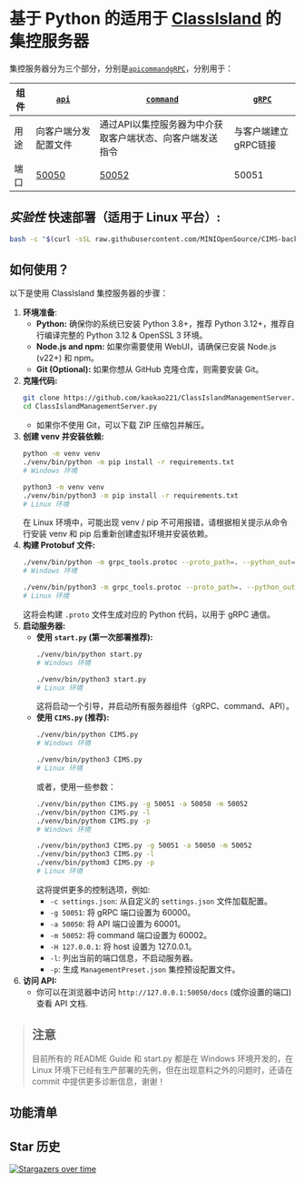 # 基于 Python 的适用于 [ClassIsland](https://github.com/classisland/classisland) 的集控服务器

集控服务器分为三个部分，分别是[`api`](./ManagementServer/api.py)[`command`](./ManagementServer/command.py)[`gRPC`](./ManagementServer/gRPC.py)，分别用于：

| 组件 | [`api`](./ManagementServer/api.py)   | [`command`](./ManagementServer/command.py) | [`gRPC`](./ManagementServer/gRPC.py) |
|----|--------------------------------------|--------------------------------------------|--------------------------------------|
| 用途 | 向客户端分发配置文件                           | 通过API以集控服务器为中介获取客户端状态、向客户端发送指令             | 与客户端建立gRPC链接                         |
| 端口 | [50050](http://127.0.0.1:50050/docs) | [50052](http://127.0.0.1:50052/docs)       | 50051                                |

## *实验性* 快速部署（适用于 Linux 平台）:

```bash
bash -c "$(curl -sSL raw.githubusercontent.com/MINIOpenSource/CIMS-backend/main/install.sh)" && cd CIMS/backend && source venv/bin/activate && python CIMS.py
```

## 如何使用？

以下是使用 ClassIsland 集控服务器的步骤：

1. **环境准备**:
    *   **Python:** 确保你的系统已安装 Python 3.8+，推荐 Python 3.12+，推荐自行编译完整的 Python 3.12 & OpenSSL 3 环境。
    *   **Node.js and npm:** 如果你需要使用 WebUI，请确保已安装 Node.js (v22+) 和 npm。
    *   **Git (Optional):** 如果你想从 GitHub 克隆仓库，则需要安装 Git。
2. **克隆代码:**
    ```bash
    git clone https://github.com/kaokao221/ClassIslandManagementServer.py.git
    cd ClassIslandManagementServer.py
    ```
    *   如果你不使用 Git，可以下载 ZIP 压缩包并解压。
3. **创建 venv 并安装依赖:**
    ```bash
    python -m venv venv
    ./venv/bin/python -m pip install -r requirements.txt
    # Windows 环境
    ```
    ```bash
    python3 -m venv venv
    ./venv/bin/python3 -m pip install -r requirements.txt
    # Linux 环境
    ```
    在 Linux 环境中，可能出现 venv / pip 不可用报错，请根据相关提示从命令行安装 venv 和 pip 后重新创建虚拟环境并安装依赖。
4. **构建 Protobuf 文件:**
    ```bash
    ./venv/bin/python -m grpc_tools.protoc --proto_path=. --python_out=. --grpc_python_out=. ./Protobuf/Client/ClientCommandDeliverScReq.proto ./Protobuf/Client/ClientRegisterCsReq.proto ./Protobuf/Command/HeartBeat.proto ./Protobuf/Command/SendNotification.proto ./Protobuf/Enum/CommandTypes.proto ./Protobuf/Enum/Retcode.proto ./Protobuf/Server/ClientCommandDeliverScRsp.proto ./Protobuf/Server/ClientRegisterScRsp.proto ./Protobuf/Service/ClientCommandDeliver.proto ./Protobuf/Service/ClientRegister.proto
    # Windows 环境
    ```
    ```bash
    ./venv/bin/python3 -m grpc_tools.protoc --proto_path=. --python_out=. --grpc_python_out=. ./Protobuf/Client/ClientCommandDeliverScReq.proto ./Protobuf/Client/ClientRegisterCsReq.proto ./Protobuf/Command/HeartBeat.proto ./Protobuf/Command/SendNotification.proto ./Protobuf/Enum/CommandTypes.proto ./Protobuf/Enum/Retcode.proto ./Protobuf/Server/ClientCommandDeliverScRsp.proto ./Protobuf/Server/ClientRegisterScRsp.proto ./Protobuf/Service/ClientCommandDeliver.proto ./Protobuf/Service/ClientRegister.proto
    # Linux 环境
    ```
    这将会构建 `.proto` 文件生成对应的 Python 代码，以用于 gRPC 通信。
5. **启动服务器:**
    *   **使用 `start.py` (第一次部署推荐):**
        ```bash
        ./venv/bin/python start.py
        # Windows 环境
        ```
        ```bash
        ./venv/bin/python3 start.py
        # Linux 环境
        ```
        这将启动一个引导，并启动所有服务器组件（gRPC、command、API）。
    *   **使用 `CIMS.py` (推荐):**
        ```bash
        ./venv/bin/python CIMS.py
        # Windows 环境
        ```
        ```bash
        ./venv/bin/python3 CIMS.py
        # Linux 环境
        ```
        或者，使用一些参数：
        ```bash
        ./venv/bin/python CIMS.py -g 50051 -a 50050 -m 50052
        ./venv/bin/python CIMS.py -l
        ./venv/bin/pythom CIMS.py -p
        # Windows 环境
        ```
        ```bash
        ./venv/bin/python3 CIMS.py -g 50051 -a 50050 -m 50052
        ./venv/bin/python3 CIMS.py -l
        ./venv/bin/pythom3 CIMS.py -p
        # Linux 环境
        ```
        这将提供更多的控制选项，例如:
        * `-c settings.json`: 从自定义的 `settings.json` 文件加载配置。
        * `-g 50051`: 将 gRPC 端口设置为 60000。
        * `-a 50050`: 将 API 端口设置为 60001。
        * `-m 50052`: 将 command 端口设置为 60002。
        * `-H 127.0.0.1`: 将 host 设置为 127.0.0.1。
        * `-l`: 列出当前的端口信息，不启动服务器。
        * `-p`: 生成 `ManagementPreset.json` 集控预设配置文件。
6. **访问 API:**
   * 你可以在浏览器中访问 `http://127.0.0.1:50050/docs` (或你设置的端口)查看 API 文档.

> ## 注意
> 目前所有的 README Guide 和 start.py 都是在 Windows 环境开发的，在 Linux 环境下已经有生产部署的先例，但在出现意料之外的问题时，还请在 commit 中提供更多诊断信息，谢谢！

## 功能清单

## Star 历史
[![Stargazers over time](https://starchart.cc/kaokao221/ClassIslandManagementServer.py.svg?variant=adaptive)](https://starchart.cc/kaokao221/ClassIslandManagementServer.py)